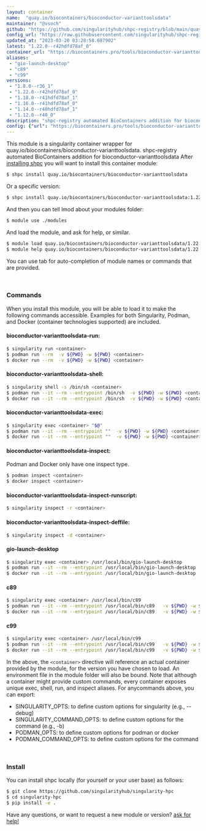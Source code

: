 ```yaml
---
layout: container
name:  "quay.io/biocontainers/bioconductor-varianttoolsdata"
maintainer: "@vsoch"
github: "https://github.com/singularityhub/shpc-registry/blob/main/quay.io/biocontainers/bioconductor-varianttoolsdata/container.yaml"
config_url: "https://raw.githubusercontent.com/singularityhub/shpc-registry/main/quay.io/biocontainers/bioconductor-varianttoolsdata/container.yaml"
updated_at: "2023-03-20 03:28:58.687902"
latest: "1.22.0--r42hdfd78af_0"
container_url: "https://biocontainers.pro/tools/bioconductor-varianttoolsdata"
aliases:
 - "gio-launch-desktop"
 - "c89"
 - "c99"
versions:
 - "1.8.0--r36_1"
 - "1.22.0--r42hdfd78af_0"
 - "1.18.0--r41hdfd78af_1"
 - "1.16.0--r41hdfd78af_0"
 - "1.14.0--r40hdfd78af_1"
 - "1.12.0--r40_0"
description: "shpc-registry automated BioContainers addition for bioconductor-varianttoolsdata"
config: {"url": "https://biocontainers.pro/tools/bioconductor-varianttoolsdata", "maintainer": "@vsoch", "description": "shpc-registry automated BioContainers addition for bioconductor-varianttoolsdata", "latest": {"1.22.0--r42hdfd78af_0": "sha256:c2ee128e6b209aea057b9b9225f312f81ca94e682ea89bc0f98e8b1ff39f67d4"}, "tags": {"1.8.0--r36_1": "sha256:cc5b0da1cddb5df9031ede5bef86ef5be44d7e7fba6269842fdb87a77cddffca", "1.22.0--r42hdfd78af_0": "sha256:c2ee128e6b209aea057b9b9225f312f81ca94e682ea89bc0f98e8b1ff39f67d4", "1.18.0--r41hdfd78af_1": "sha256:69e0fcb66f771698c89f36e965b23e7084f49984a30315598b8a46036bfbf363", "1.16.0--r41hdfd78af_0": "sha256:ff3d2eb8f5deaf83f4a3c75204fec59b84f438ee425a66873d1449f0fb023067", "1.14.0--r40hdfd78af_1": "sha256:abf048534da6a237a0ab1e59b5afeb7fd0e3ed90a8fedb67f7793ce2ad171b74", "1.12.0--r40_0": "sha256:49093644aeb599b423f227f0f60c8d5c97eea6df9c05748fc3808a5e005132b6"}, "docker": "quay.io/biocontainers/bioconductor-varianttoolsdata", "aliases": {"gio-launch-desktop": "/usr/local/bin/gio-launch-desktop", "c89": "/usr/local/bin/c89", "c99": "/usr/local/bin/c99"}}
---
```


This module is a singularity container wrapper for quay.io/biocontainers/bioconductor-varianttoolsdata.
shpc-registry automated BioContainers addition for bioconductor-varianttoolsdata
After [installing shpc](#install) you will want to install this container module:


```bash
$ shpc install quay.io/biocontainers/bioconductor-varianttoolsdata
```

Or a specific version:

```bash
$ shpc install quay.io/biocontainers/bioconductor-varianttoolsdata:1.22.0--r42hdfd78af_0
```

And then you can tell lmod about your modules folder:

```bash
$ module use ./modules
```

And load the module, and ask for help, or similar.

```bash
$ module load quay.io/biocontainers/bioconductor-varianttoolsdata/1.22.0--r42hdfd78af_0
$ module help quay.io/biocontainers/bioconductor-varianttoolsdata/1.22.0--r42hdfd78af_0
```

You can use tab for auto-completion of module names or commands that are provided.

<br>

### Commands

When you install this module, you will be able to load it to make the following commands accessible.
Examples for both Singularity, Podman, and Docker (container technologies supported) are included.

#### bioconductor-varianttoolsdata-run:

```bash
$ singularity run <container>
$ podman run --rm  -v ${PWD} -w ${PWD} <container>
$ docker run --rm  -v ${PWD} -w ${PWD} <container>
```

#### bioconductor-varianttoolsdata-shell:

```bash
$ singularity shell -s /bin/sh <container>
$ podman run --it --rm --entrypoint /bin/sh  -v ${PWD} -w ${PWD} <container>
$ docker run --it --rm --entrypoint /bin/sh  -v ${PWD} -w ${PWD} <container>
```

#### bioconductor-varianttoolsdata-exec:

```bash
$ singularity exec <container> "$@"
$ podman run --it --rm --entrypoint ""  -v ${PWD} -w ${PWD} <container> "$@"
$ docker run --it --rm --entrypoint ""  -v ${PWD} -w ${PWD} <container> "$@"
```

#### bioconductor-varianttoolsdata-inspect:

Podman and Docker only have one inspect type.

```bash
$ podman inspect <container>
$ docker inspect <container>
```

#### bioconductor-varianttoolsdata-inspect-runscript:

```bash
$ singularity inspect -r <container>
```

#### bioconductor-varianttoolsdata-inspect-deffile:

```bash
$ singularity inspect -d <container>
```


#### gio-launch-desktop

```bash
$ singularity exec <container> /usr/local/bin/gio-launch-desktop
$ podman run --it --rm --entrypoint /usr/local/bin/gio-launch-desktop   -v ${PWD} -w ${PWD} <container> -c " $@"
$ docker run --it --rm --entrypoint /usr/local/bin/gio-launch-desktop   -v ${PWD} -w ${PWD} <container> -c " $@"
```


#### c89

```bash
$ singularity exec <container> /usr/local/bin/c89
$ podman run --it --rm --entrypoint /usr/local/bin/c89   -v ${PWD} -w ${PWD} <container> -c " $@"
$ docker run --it --rm --entrypoint /usr/local/bin/c89   -v ${PWD} -w ${PWD} <container> -c " $@"
```


#### c99

```bash
$ singularity exec <container> /usr/local/bin/c99
$ podman run --it --rm --entrypoint /usr/local/bin/c99   -v ${PWD} -w ${PWD} <container> -c " $@"
$ docker run --it --rm --entrypoint /usr/local/bin/c99   -v ${PWD} -w ${PWD} <container> -c " $@"
```



In the above, the `<container>` directive will reference an actual container provided
by the module, for the version you have chosen to load. An environment file in the
module folder will also be bound. Note that although a container
might provide custom commands, every container exposes unique exec, shell, run, and
inspect aliases. For anycommands above, you can export:

 - SINGULARITY_OPTS: to define custom options for singularity (e.g., --debug)
 - SINGULARITY_COMMAND_OPTS: to define custom options for the command (e.g., -b)
 - PODMAN_OPTS: to define custom options for podman or docker
 - PODMAN_COMMAND_OPTS: to define custom options for the command

<br>

### Install

You can install shpc locally (for yourself or your user base) as follows:

```bash
$ git clone https://github.com/singularityhub/singularity-hpc
$ cd singularity-hpc
$ pip install -e .
```

Have any questions, or want to request a new module or version? [ask for help!](https://github.com/singularityhub/singularity-hpc/issues)